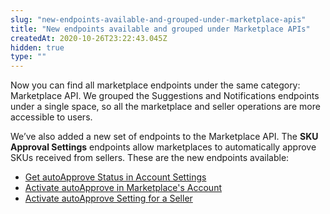 ```yaml
---
slug: "new-endpoints-available-and-grouped-under-marketplace-apis"
title: "New endpoints available and grouped under Marketplace APIs"
createdAt: 2020-10-26T23:22:43.045Z
hidden: true
type: ""
---
```


Now you can find all marketplace endpoints under the same category: Marketplace API. We grouped the Suggestions and Notifications endpoints under a single space, so all the marketplace and seller operations are more accessible to users.

We’ve also added a new set of endpoints to the Marketplace API. The **SKU Approval Settings** endpoints allow marketplaces to automatically approve SKUs received from sellers. These are the new endpoints available:

- [Get autoApprove Status in Account Settings](https://developers.vtex.com/vtex-developer-docs/reference/sku-approval-settings#get-autoapprove-value)
- [Activate autoApprove in Marketplace's Account](https://developers.vtex.com/vtex-developer-docs/reference/sku-approval-settings#activate-autoapprove-for-account)
- [Activate autoApprove Setting for a Seller](https://developers.vtex.com/vtex-developer-docs/reference/sku-approval-settings#activate-autoapprove-for-seller)
